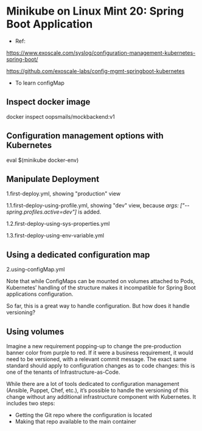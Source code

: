 
# Minikube on Linux Mint 20: Spring Boot Application

- Ref:

https://www.exoscale.com/syslog/configuration-management-kubernetes-spring-boot/

https://github.com/exoscale-labs/config-mgmt-springboot-kubernetes


- To learn configMap


## Inspect docker image

docker inspect oopsmails/mockbackend:v1


## Configuration management options with Kubernetes

eval $(minikube docker-env)


## Manipulate Deployment

1.first-deploy.yml, showing "production" view

1.1.first-deploy-using-profile.yml, showing "dev" view, because *args: ["--spring.profiles.active=dev"]* is added.

1.2.first-deploy-using-sys-properties.yml

1.3.first-deploy-using-env-variable.yml

## Using a dedicated configuration map

2.using-configMap.yml


Note that while ConfigMaps can be mounted on volumes attached to Pods, Kubernetes’ handling of the structure makes it incompatible for Spring Boot applications configuration.

So far, this is a great way to handle configuration. But how does it handle versioning?

## Using volumes

Imagine a new requirement popping-up to change the pre-production banner color from purple to red. If it were a business requirement, it would need to be versioned, with a relevant commit message. The exact same standard should apply to configuration changes as to code changes: this is one of the tenants of Infrastructure-as-Code.

While there are a lot of tools dedicated to configuration management (Ansible, Puppet, Chef, etc.), it’s possible to handle the versioning of this change without any additional infrastructure component with Kubernetes. It includes two steps:

- Getting the Git repo where the configuration is located
- Making that repo available to the main container




